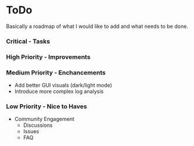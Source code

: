 # ToDo
Basically a roadmap of what I would like to add and what needs to be done.
### Critical - Tasks

### High Priority - Improvements

### Medium Priority - Enchancements
* Add better GUI visuals (dark/light mode)
* Introduce more complex log analysis

### Low Priority - Nice to Haves
* Community Engagement
  * Discussions
  * Issues
  * FAQ

